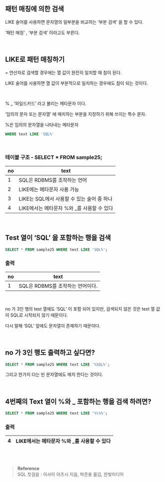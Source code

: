 ## 패턴 매칭에 의한 검색

LIKE 술어를 사용하면 문자열의 일부분을 비교하는 ‘부분 검색’ 을 할 수 있다.



‘패턴 매칭’ , ‘부분 검색’ 이라고도 부른다.

<br/>

## LIKE로 패턴 매칭하기

= 연산자로 검색할 경우에는 열 값이 완전히 일치할 때 참이 된다.

LIKE 술어를 사용하면 열 값이 부분적으로 일치하는 경우에도 참이 되는 것이다.

<br/>

% _ ‘와일드카드’ 라고 불리는 메타문자 이다. 

‘임의의 문자 또는 문자열’ 에 매치하는 부분을 지정하기 위해 쓰이는 특수 문자.

%은 임의의 문자열을 나타내는 메타문자

```sql
WHERE text LIKE 'SQL%'
```

<br/>


### 테이블 구조 - SELECT * FROM sample25; 

| no | text |
| --- | --- |
| 1 | SQL은 RDBMS를 조작하는 언어 |
| 2 | LIKE에는 메타문자 사용 가능 |
| 3 | LIKE는 SQL에서 사용할 수 있는 술어 중 하나 |
| 4 | LIKE에서는 메타문자 %와 _를 사용할 수 있다 |

<br/>

## Test 열이 ‘SQL’ 을 포함하는 행을 검색

```sql
SELECT * FROM sample25 WHERE text LIKE 'SQL%';
```

### 출력

| no | text |
| --- | --- |
| 1 | SQL은 RDBMS를 조작하는 언어이다. |


<br/>

no 가 3인 행의 text 열에도 ‘SQL’ 이 포함 되어 있지만, 검색되지 않은 것은 text 열 값이 SQL로 시작되지 않기 때문이다. 

다시 말해 ‘SQL’ 앞에도 문자열이 존재하기 때문이다.

<br/>

## no 가 3인 행도 출력하고 싶다면?

```sql
SELECT * FROM sample25 WHERE text LIKE '%SQL%';
```

그리고 한가지 더는 빈 문자열에도 매치 한다는 것이다.


<br/>

## 4번째의 Text 열이 %와 _ 포함하는 행을 검색 하려면?

```sql
SELECT * FROM sample25 WHERE text LIKE '%\%%';
```

### 출력

| 4 | LIKE에서는 메타문자 %와 _를 사용할 수 있다 |
| --- | --- |

<br/><br/>

>**Reference** <br/> SQL 첫걸음 : 아사이 아츠시 지음, 박준용 옮김, 한빛미디어
